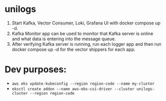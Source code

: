 # unilogs

1. Start Kafka, Vector Consumer, Loki, Grafana UI with docker compose up -d.
2. Kafka Monitor app can be used to monitor that Kafka server is online and what data is entering into the message queue.
3. After verifying Kafka server is running, run each logger app and then run docker compose up -d for the vector shippers for each app.

# Dev purposes:

- `aws eks update-kubeconfig --region region-code --name my-cluster`
- `eksctl create addon --name aws-ebs-csi-driver --cluster unilogs-cluster --region region-code`
